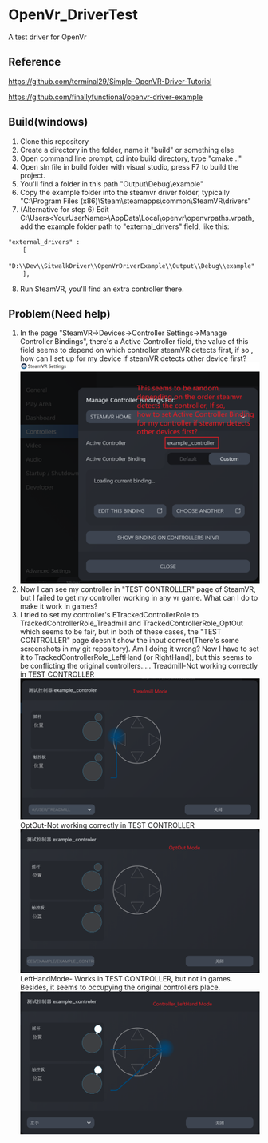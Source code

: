 # OpenVr_DriverTest
A test driver for OpenVr
## Reference
https://github.com/terminal29/Simple-OpenVR-Driver-Tutorial

https://github.com/finallyfunctional/openvr-driver-example

## Build(windows)
1. Clone this repository
2. Create a directory in the folder, name it "build" or something else
3. Open command line prompt, cd into build directory, type "cmake .."
4. Open sln file in build folder with visual studio, press F7 to build the project.
5. You'll find a folder in this path "Output\Debug\example"
6. Copy the example folder into the steamvr driver folder, typically "C:\Program Files (x86)\Steam\steamapps\common\SteamVR\drivers"
7. (Alternative for step 6) Edit C:\Users\<YourUserName>\AppData\Local\openvr\openvrpaths.vrpath, add the example folder path to "external_drivers" field, like this:

```
"external_drivers" : 
	[
		"D:\\Dev\\SitwalkDriver\\OpenVrDriverExample\\Output\\Debug\\example"
	],
```

8. Run SteamVR, you'll find an extra controller there.

## Problem(Need help)
1. In the page "SteamVR->Devices->Controller Settings->Manage Controller Bindings", there's a Active Controller field, the value of this field seems to depend on which controller steamVR detects first, if so , how can I set up for my device if steamVR detects other device first?
![ActiveController](https://github.com/inlet511/OpenVr_DriverTest/blob/main/images/ActiveController.png)
2. Now I can see my controller in "TEST CONTROLLER" page of SteamVR, but I failed to get my controller working in any vr game. What can I do to make it work in games?
3. I tried to set my controller's ETrackedControllerRole to TrackedControllerRole_Treadmill and TrackedControllerRole_OptOut which seems to be fair, but in both of these cases, the "TEST CONTROLLER" page doesn't show the input correct(There's some screenshots in my git repository). Am I doing it wrong? Now I have to set it to TrackedControllerRole_LeftHand (or RightHand), but this seems to be conflicting the original controllers.....
Treadmill-Not working correctly in TEST CONTROLLER
![Treadmill](https://github.com/inlet511/OpenVr_DriverTest/blob/main/images/treadmill.png)
OptOut-Not working correctly in TEST CONTROLLER
![OptOut](https://github.com/inlet511/OpenVr_DriverTest/blob/main/images/optout.png)
LeftHandMode- Works in TEST CONTROLLER, but not in games. Besides, it seems to occupying the original controllers place.
![LeftHandMode](https://github.com/inlet511/OpenVr_DriverTest/blob/main/images/lefthand.png)


